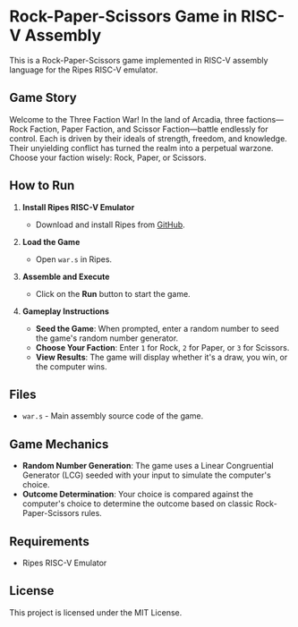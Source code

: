 # Rock-Paper-Scissors Game in RISC-V Assembly

This is a Rock-Paper-Scissors game implemented in RISC-V assembly language for the Ripes RISC-V emulator.

## Game Story

Welcome to the Three Faction War! In the land of Arcadia, three factions—Rock Faction, Paper Faction, and Scissor Faction—battle endlessly for control. Each is driven by their ideals of strength, freedom, and knowledge. Their unyielding conflict has turned the realm into a perpetual warzone. Choose your faction wisely: Rock, Paper, or Scissors.

## How to Run

1. **Install Ripes RISC-V Emulator**
   - Download and install Ripes from [GitHub](https://github.com/mortbopet/Ripes/releases).

2. **Load the Game**
   - Open `war.s` in Ripes.

3. **Assemble and Execute**
   - Click on the **Run** button to start the game.

4. **Gameplay Instructions**
   - **Seed the Game**: When prompted, enter a random number to seed the game's random number generator.
   - **Choose Your Faction**: Enter `1` for Rock, `2` for Paper, or `3` for Scissors.
   - **View Results**: The game will display whether it's a draw, you win, or the computer wins.

## Files

- `war.s` - Main assembly source code of the game.

## Game Mechanics

- **Random Number Generation**: The game uses a Linear Congruential Generator (LCG) seeded with your input to simulate the computer's choice.
- **Outcome Determination**: Your choice is compared against the computer's choice to determine the outcome based on classic Rock-Paper-Scissors rules.

## Requirements

- Ripes RISC-V Emulator

## License

This project is licensed under the MIT License.
